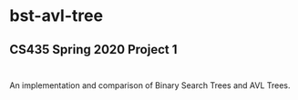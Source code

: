 # bst-avl-tree

## CS435 Spring 2020 Project 1<br><br>

An implementation and comparison of Binary Search Trees and AVL Trees. 
